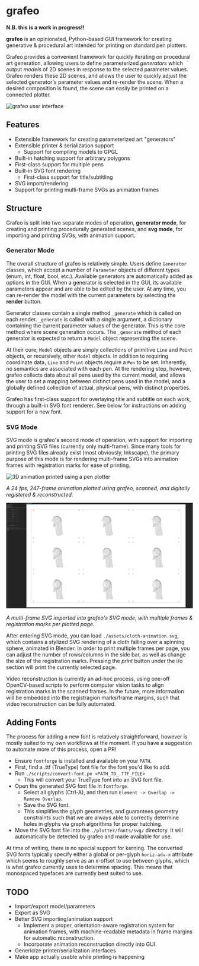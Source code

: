 # grafeo

**N.B. this is a work in progress!!**

**grafeo** is an opinionated, Python-based GUI framework for creating generative & procedural art intended for printing on standard pen plotters.

Grafeo provides a convenient framework for quickly iterating on procedural art generation, allowing users to define parameterized *generators* which output *models* of 2D scenes in response to the selected parameter values. Grafeo renders these 2D scenes, and allows the user to quickly adjust the selected generator's parameter values and re-render the scene. When a desired composition is found, the scene can easily be printed on a connected plotter.

![grafeo user interface](https://github.com/jophish/grafeo/blob/main/assets/grafeo.png?raw=true)

## Features

* Extensible framework for creating parameterized art "generators"
* Extensible printer & serialization support
  * Support for compiling models to GPGL
* Built-in hatching support for arbitrary polygons
* First-class support for multiple pens
* Built-in SVG font rendering
  * First-class support for title/subtitling
* SVG import/rendering
* Support for printing multi-frame SVGs as animation frames

## Structure

Grafeo is split into two separate modes of operation, **generator mode**, for creating and printing procedurally generated scenes, and **svg mode**, for importing and printing SVGs, with animation support.

### Generator Mode
The overall structure of grafeo is relatively simple. Users define `Generator` classes, which accept a number of `Parameter` objects of different types (enum, int, float, bool, etc.). Available generators are automatically added as options in the GUI. When a generator is selected in the
GUI, its available parameters appear and are able to be edited by the user. At any time, you can re-render the model with the current parameters by selecting the **render** button.

Generator classes contain a single method `_generate` which is called on each render. `_generate` is called with a single argument, a dictionary containing the current parameter values of the generator. This is the core method where scene generation occurs. The `_generate` method of each generator is expected to return a `Model` object representing the scene.

At their core, `Model` objects are simply collections of primitive `Line` and `Point` objects, or recursively, other `Model` objects. In addition to requiring coordinate data, `Line` and `Point` objects require a `Pen` to be set. Inherently, no semantics are associated with each pen. At the rendering step, however, grafeo collects data about all pens used by the current model, and allows the user to set a mapping between distinct pens used in the model, and a globally defined collection of actual, physical pens, with distinct properties.

Grafeo has first-class support for overlaying title and subtitle on each work, through a built-in SVG font renderer. See below for instructions on adding support for a new font.

### SVG Mode

SVG mode is grafeo's second mode of operation, with support for importing and printing SVG files (currently only multi-frame). Since many tools for printing SVG files already exist (most obviously, Inkscape), the primary purpose of this mode is for rendering multi-frame SVGs into animation frames with registration marks for ease of printing.

![3D animation printed using a pen plotter](https://github.com/jophish/grafeo/blob/main/assets/out.gif?raw=true)

*A 24 fps, 247-frame animation plotted using grafeo, scanned, and digitally registered & reconstructed.*


![grafeo's SVG mode](https://github.com/jophish/grafeo/blob/main/assets/svg-mode.png?raw=true)

*A multi-frame SVG imported into grafeo's SVG mode, with multiple frames & registration marks per plotted page.*

After entering SVG mode, you can load `./assets/cloth-animation.svg`, which contains a stylized SVG rendering of a cloth falling over a spinning sphere, animated in Blender. In order to print multiple frames per page, you can adjust the number of rows/columns in the side bar, as well as change the size of the registration marks. Pressing the *print* button under the i/o section will print the currently selected page.

Video reconstruction is currently an ad-hoc process, using one-off OpenCV-based scripts to perform computer vision tasks to align registration marks in the scanned frames. In the future, more information will be embedded into the registragion marks/frame margins, such that video reconstruction can be fully automated.

## Adding Fonts

The process for adding a new font is relatively straightforward, however is mostly suited to my own workflows at the moment. If you have a suggestion to automate more of this process, open a PR!

* Ensure `fontforge` is installed and available on your `PATH`.
* First, find a .ttf (TrueType) font file for the font you'd like to add.
* Run `./scripts/convert-font.pe <PATH_TO_.TTF_FILE>`
  * This will convert your TrueType font into an SVG font file.
* Open the generated SVG font file in `fontforge`.
  * Select all glyphs (Ctrl-A), and then run `Element -> Overlap -> Remove Overlap`.
  * Save the SVG font.
  * This simplifies the glyph geometries, and guarantees geometry constraints such that we are always able to correctly determine holes in glyphs via graph algorithms for proper hatching.
* Move the SVG font file into the `./plotter/fonts/svg/` directory. It will automatically be detected by grafeo and made available for use.

At time of writing, there is no special support for kerning. The converted SVG fonts typically specify either a global or per-glyph `horiz-adv-x` attribute which seems to roughly serve as an x-offset to use between glyphs, which is what grafeo currently uses to determine spacing. This means that monospaced typefaces are currently best suited to use.

## TODO

* Import/export model/parameters
* Export as SVG
* Better SVG importing/animation support
  * Implement a proper, orientation-aware registration system for animation frames, with machine-readable metadata in frame margins for automatic reconstruction.
  * Incorporate animation reconstruction directly into GUI.
* Genericize printer/serialization interfaces
* Make app actually usable while printing is happening
